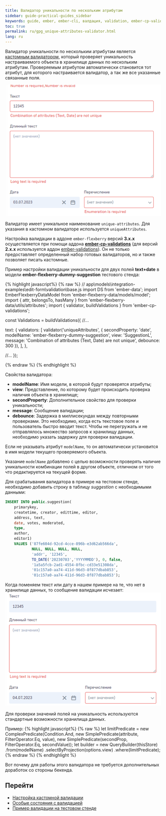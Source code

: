 ```yaml
---
title: Валидатор уникальности по нескольким атрибутам
sidebar: guide-practical-guides_sidebar
keywords: guide, ember, ember-cli, валдация, validation, ember-cp-validations, unique-attributes
toc: true
permalink: ru/gpg_unique-attributes-validator.html
lang: ru
---
```


Валидатор уникальности по нескольким атрибутам является [кастомным валидатором](gpg_custom-validation.html), который проверяет уникальность настраиваемого объекта в хранилище данных по нескольким атрибутам. Проверяемым атрибутом автоматически становится тот атрибут, для которого настраивается валидатор, а так же все указанные связанные поля.

![Пример валидатора по нескольким атрибутам](/images/pages/guides/flexberry-ember/5-5-unique-attributes-validator/5-5-1.png)

Валидатор имеет уникальное наименование `unique-attributes`. Для указания в кастомном валидаторе используется `uniqueAttributes`.

Настройка валидации в аддоне `ember-flexberry` версий **3.x.x** осуществляется при помощи аддона **[ember-cp-validations](http://offirgolan.github.io/ember-cp-validations/docs/modules/Usage.html)** (для версий **2.x.x** используется аддон [ember-validations](https://github.com/DavyJonesLocker/ember-validations)). Он не только предоставляет определенный набор готовых валидаторов, но и также позволяет писать кастомные.

Пример настройки валидации уникальности для двух полей **text+date** в модели **ember-flexberry-dummy-suggestion** тестового стенда:

{% highlight javascript%}
{% raw %}
// app\models\integration-examples\edit-form\validation\base.js
import DS from 'ember-data';
import EmberFlexberryDataModel from 'ember-flexberry-data/models/model';
import { attr, belongsTo, hasMany } from 'ember-flexberry-data/utils/attributes';
import { validator, buildValidations } from 'ember-cp-validations';

const Validations = buildValidations({
  //...

  text: {
    validators: [
      validator('uniqueAttributes', {
        secondProperty: 'date',
        modelName: 'ember-flexberry-dummy-suggestion',
        view: 'SuggestionL',
        message: 'Combination of attributes (Text, Date) are not unique',
        debounce: 300
      }),
    ],
  },

  //...
});

{% endraw %}
{% endhighlight %}

Свойства валидатора:
- **modelName**: Имя модели, в которой будут проверятся атрибуты;
- **view**: Представление, по которому будет происходить проверка наличия объекта в хранилище;
- **secondProperty**: Дополнительное свойство для проверки уникальности;
- **message**: Сообщение валидации;
- **debounce**: Задержка в миллисекундах между повторными проверками. Это необходимо, когда есть текстовое поле и пользователь быстро вводит текст. Чтобы не перегружать и не отправлялось множество запросов к хранилищу данных, необходимо указать задержку для проверки валидации.

Если не указывать атрибут `modelName`, то он автоматически установится в имя модели текущего проверяемого объекта.

Указание `modelName` добавлено с целью возможности проверять наличие уникальности комбинации полей в другом объекте, отличном от того что редактируется на текущей форме.

Для срабатывания валидатора в примере на тестовом стенде, необходимо добавить строку в таблицу *suggestion* с необходимыми данными:

```sql
INSERT INTO public.suggestion(
	primarykey, 
	createtime, creator, edittime, editor, 
	address, text, 
	date, votes, moderated, 
	type, 
	author, 
	editor1)
	VALUES ('87fe604d-92cd-4cce-896b-e3d62ab566da', 
			NULL, NULL, NULL, NULL, 
			'addr', '12345', 
			TO_DATE('20230703','YYYYMMDD'), 0, false, 
			'1a5a5fcb-2ad1-4554-8fbc-cd33e51308da', 
			'01c157a0-aa74-411d-96d3-8f877dbab853', 
			'01c157a0-aa74-411d-96d3-8f877dbab853');
```

Когда поменяем текст или дату в нашем примере на те, что нет в хранилище данных, то сообщение валидации исчезает:
![Валидация прошла](/images/pages/guides/flexberry-ember/5-5-unique-attributes-validator/5-5-2.png)

Для проверки значений полей на уникальность используются стандартные возможности хранилища данных.

Пример:
{% highlight javascript%}
{% raw %}
let limitPredicate = new ComplexPredicate(Condition.And,
    new SimplePredicate(attribute, FilterOperator.Eq, value),
    new SimplePredicate(secondProp, FilterOperator.Eq, secondValue));
let builder = new QueryBuilder(thisStore)
    .from(modelName)
    .selectByProjection(options.view)
    .where(limitPredicate);
{% endraw %}
{% endhighlight %}

Вот почему для работы этого валидатора не требуется дополнительных доработок со стороны бекенда.

## Перейти

* [Настройка кастомной валидации](gpg_custom-validation.html) <i class="fa fa-arrow-up" aria-hidden="true"></i>
* [Особые состояния с валидацией](uiuxg_input_fields.html#%D0%BE%D1%81%D0%BE%D0%B1%D1%8B%D0%B5-%D1%81%D0%BE%D1%81%D1%82%D0%BE%D1%8F%D0%BD%D0%B8%D1%8F-%D1%81-%D0%B2%D0%B0%D0%BB%D0%B8%D0%B4%D0%B0%D1%86%D0%B8%D0%B5%D0%B9) <i class="fa fa-arrow-left" aria-hidden="true"></i>
* [Пример валидации на тестовом стенде](https://flexberry.github.io/ember-flexberry/dummy/dummy-test-3/#/integration-examples/edit-form/validation) <i class="fa fa-arrow-right" aria-hidden="true"></i>